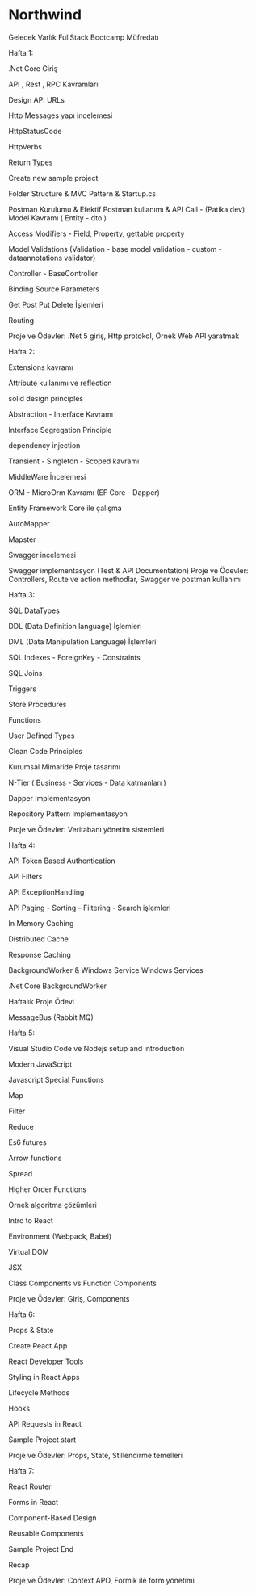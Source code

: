 # Northwind
Gelecek Varlık FullStack Bootcamp Müfredatı


Hafta 1:
 

.Net Core Giriş 

API , Rest , RPC Kavramları 

Design API URLs 

Http Messages yapı incelemesi 

HttpStatusCode 

HttpVerbs 

Return Types 

Create new sample project 

 Folder Structure & MVC Pattern & Startup.cs 

Postman Kurulumu & Efektif Postman kullanımı & API Call - (Patika.dev) Model Kavramı ( Entity - dto ) 

Access Modifiers - Field, Property, gettable property 

 Model Validations (Validation - base model validation - custom - dataannotations validator) 

Controller - BaseController 

Binding Source Parameters 

Get Post Put Delete İşlemleri 

Routing 

Proje ve Ödevler: .Net 5 giriş, Http protokol, Örnek Web API yaratmak 


Hafta 2:
 

Extensions kavramı 

Attribute kullanımı ve reflection 

solid design principles 

Abstraction - Interface Kavramı 

Interface Segregation Principle 

dependency injection 

Transient - Singleton - Scoped kavramı 

MiddleWare İncelemesi 

ORM - MicroOrm Kavramı (EF Core - Dapper) 

Entity Framework Core ile çalışma 

AutoMapper 

Mapster 

Swagger incelemesi 

Swagger implementasyon (Test & API Documentation) 
Proje ve Ödevler: Controllers, Route ve action methodlar, Swagger ve postman kullanımı 

Hafta 3:
 

SQL DataTypes 

DDL (Data Definition language) İşlemleri 

DML (Data Manipulation Language) İşlemleri 

 SQL Indexes - ForeignKey - Constraints 

SQL Joins 

Triggers 

Store Procedures 

Functions 

User Defined Types 

Clean Code Principles 

Kurumsal Mimaride Proje tasarımı 

N-Tier ( Business - Services - Data katmanları ) 

Dapper Implementasyon 

Repository Pattern Implementasyon 

Proje ve Ödevler: Veritabanı yönetim sistemleri 
 

Hafta 4: 
 

API Token Based Authentication 

API Filters 

API ExceptionHandling 

API Paging - Sorting - Filtering - Search işlemleri 

In Memory Caching 

Distributed Cache 

Response Caching 

BackgroundWorker & Windows Service Windows Services 

.Net Core BackgroundWorker 

Haftalık Proje Ödevi 

MessageBus (Rabbit MQ) 


Hafta 5:

 

Visual Studio Code ve Nodejs setup and introduction 

Modern JavaScript 

Javascript Special Functions 

Map 

Filter 

Reduce 

Es6 futures 

Arrow functions 

Spread 

Higher Order Functions 

Örnek algoritma çözümleri 

Intro to React 

Environment (Webpack, Babel) 

Virtual DOM 

JSX 

Class Components vs Function Components 

Proje ve Ödevler: Giriş, Components 
 

Hafta 6:

 

Props & State 

Create React App 

React Developer Tools 

Styling in React Apps 

Lifecycle Methods 

Hooks 

API Requests in React 

Sample Project start 

Proje ve Ödevler: Props, State, Stillendirme temelleri 
 

Hafta 7:

 

React Router 

Forms in React 

Component-Based Design 

Reusable Components 

Sample Project End 

Recap 

Proje ve Ödevler: Context APO, Formik ile form yönetimi 
